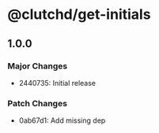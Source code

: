 # @clutchd/get-initials

## 1.0.0

### Major Changes

- 2440735: Initial release

### Patch Changes

- 0ab67d1: Add missing dep

